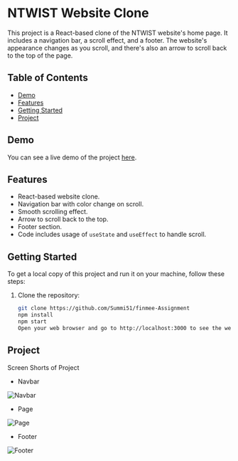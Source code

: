 # NTWIST Website Clone

This project is a React-based clone of the NTWIST website's home page. It includes a navigation bar, a scroll effect, and a footer. The website's appearance changes as you scroll, and there's also an arrow to scroll back to the top of the page.

## Table of Contents

- [Demo](#demo)
- [Features](#features)
- [Getting Started](#getting-started)
- [Project](#Project)

## Demo

You can see a live demo of the project [here](https://ntwist-lgivvv70w-summi51.vercel.app/).

## Features

- React-based website clone.
- Navigation bar with color change on scroll.
- Smooth scrolling effect.
- Arrow to scroll back to the top.
- Footer section.
- Code includes usage of `useState` and `useEffect` to handle scroll.

## Getting Started

To get a local copy of this project and run it on your machine, follow these steps:

1. Clone the repository:

   ```bash
   git clone https://github.com/Summi51/finmee-Assignment
   npm install
   npm start
   Open your web browser and go to http://localhost:3000 to see the website

## Project

Screen Shorts of Project

- Navbar

![Navbar](https://github.com/Summi51/finmee-Assignment/assets/73363392/29e4aed0-6533-457e-b3ca-e3e90303b169)

- Page 

![Page](https://github.com/Summi51/finmee-Assignment/assets/73363392/9d79bf02-7a26-47d0-b1cb-5a2baf299969)

- Footer

![Footer](https://github.com/Summi51/finmee-Assignment/assets/73363392/a708b47a-ed0c-4281-a1ad-1c6c5c87a656)


